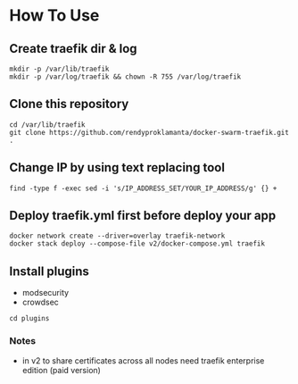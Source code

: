 # How To Use

## Create traefik dir & log

```shell
mkdir -p /var/lib/traefik
mkdir -p /var/log/traefik && chown -R 755 /var/log/traefik
```

## Clone this repository

```shell
cd /var/lib/traefik
git clone https://github.com/rendyproklamanta/docker-swarm-traefik.git .
```

## Change IP by using text replacing tool

```shell
find -type f -exec sed -i 's/IP_ADDRESS_SET/YOUR_IP_ADDRESS/g' {} +
```

## Deploy traefik.yml first before deploy your app

```shell
docker network create --driver=overlay traefik-network
docker stack deploy --compose-file v2/docker-compose.yml traefik
```

## Install plugins

- modsecurity
- crowdsec

```shell
cd plugins
```

### Notes

- in v2 to share certificates across all nodes need traefik enterprise edition (paid version)
